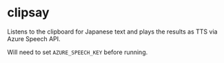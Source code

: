 # clipsay
Listens to the clipboard for Japanese text and plays the results as TTS via Azure Speech API.

Will need to set `AZURE_SPEECH_KEY` before running.
